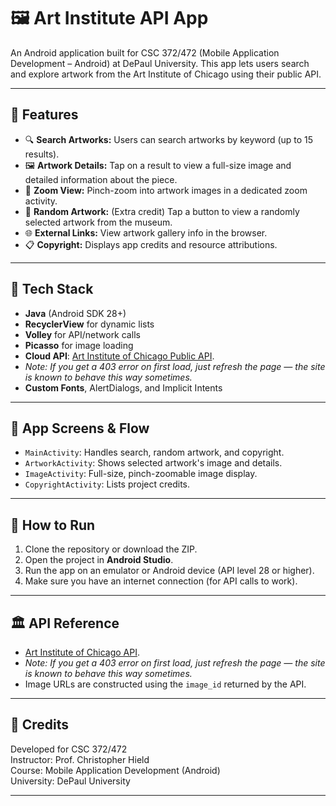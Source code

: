# 🖼️ Art Institute API App

An Android application built for CSC 372/472 (Mobile Application Development – Android) at DePaul University. This app lets users search and explore artwork from the Art Institute of Chicago using their public API.

---

## 📱 Features

- 🔍 **Search Artworks:** Users can search artworks by keyword (up to 15 results).
- 🖼️ **Artwork Details:** Tap on a result to view a full-size image and detailed information about the piece.
- 🔎 **Zoom View:** Pinch-zoom into artwork images in a dedicated zoom activity.
- 🎲 **Random Artwork:** (Extra credit) Tap a button to view a randomly selected artwork from the museum.
- 🌐 **External Links:** View artwork gallery info in the browser.
- 📋 **Copyright:** Displays app credits and resource attributions.

---

## 🔧 Tech Stack

- **Java** (Android SDK 28+)
- **RecyclerView** for dynamic lists
- **Volley** for API/network calls
- **Picasso** for image loading
- **Cloud API**: [Art Institute of Chicago Public API](https://api.artic.edu/docs/).
- *Note: If you get a 403 error on first load, just refresh the page — the site is known to behave this way sometimes.*
- **Custom Fonts**, AlertDialogs, and Implicit Intents

---

## 📂 App Screens & Flow

- `MainActivity`: Handles search, random artwork, and copyright.
- `ArtworkActivity`: Shows selected artwork's image and details.
- `ImageActivity`: Full-size, pinch-zoomable image display.
- `CopyrightActivity`: Lists project credits.

---

## 🚀 How to Run

1. Clone the repository or download the ZIP.
2. Open the project in **Android Studio**.
3. Run the app on an emulator or Android device (API level 28 or higher).
4. Make sure you have an internet connection (for API calls to work).

---

## 🏛️ API Reference

- [Art Institute of Chicago API](https://api.artic.edu/docs/).
- *Note: If you get a 403 error on first load, just refresh the page — the site is known to behave this way sometimes.*
- Image URLs are constructed using the `image_id` returned by the API.

---

## 📜 Credits

Developed for CSC 372/472  
Instructor: Prof. Christopher Hield  
Course: Mobile Application Development (Android)  
University: DePaul University

---

